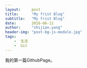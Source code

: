 ```yaml
---
layout:     post
title:      "My frist Blog"
subtitle:   "My frist Blog"
date:       2016-06-11
author:     "shijian.yang"
header-img: "post-bg-js-module.jpg"
tags:
    -  生活
    -  Git
---
```


我的第一篇GithubPage。